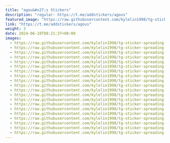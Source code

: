 ```yaml
---
title: "agou&#x27;s Stickers"
description: "regular: https://t.me/addstickers/agous"
featured_image: "https://raw.githubusercontent.com/kylelin1998/tg-sticker-spreading-worldwide-images/main/img/c5362c89-5f03-4933-9a05-97bdb24f3a07.jpg"
link: "https://t.me/addstickers/agous"
weight: 3
date: 2024-06-10T08:21:37+08:00
images:
  - https://raw.githubusercontent.com/kylelin1998/tg-sticker-spreading-worldwide-images/main/img/c5362c89-5f03-4933-9a05-97bdb24f3a07.jpg
  - https://raw.githubusercontent.com/kylelin1998/tg-sticker-spreading-worldwide-images/main/img/5c6c5ce2-c6b2-4332-a739-9769af169b5d.jpg
  - https://raw.githubusercontent.com/kylelin1998/tg-sticker-spreading-worldwide-images/main/img/16ee2e76-2c74-44d5-a64b-d4bf4b28d9bb.jpg
  - https://raw.githubusercontent.com/kylelin1998/tg-sticker-spreading-worldwide-images/main/img/906b4b06-0608-409f-9c8a-4089180b6b31.jpg
  - https://raw.githubusercontent.com/kylelin1998/tg-sticker-spreading-worldwide-images/main/img/fec61a9d-e8dc-44e9-b4e8-b6acba89f282.jpg
  - https://raw.githubusercontent.com/kylelin1998/tg-sticker-spreading-worldwide-images/main/img/5b59a44f-cc8d-46b5-9bfe-028c68b122a4.jpg
  - https://raw.githubusercontent.com/kylelin1998/tg-sticker-spreading-worldwide-images/main/img/d260afbb-04ba-4fdb-9b6c-f2d2c9f2b450.jpg
  - https://raw.githubusercontent.com/kylelin1998/tg-sticker-spreading-worldwide-images/main/img/c992caa3-c1b2-411d-b5f3-99ddf09be75c.jpg
  - https://raw.githubusercontent.com/kylelin1998/tg-sticker-spreading-worldwide-images/main/img/efa12ef3-1790-43d6-a10a-762dcabeb0d9.jpg
  - https://raw.githubusercontent.com/kylelin1998/tg-sticker-spreading-worldwide-images/main/img/1587c028-0798-4de5-9ddd-a738247ed29b.jpg
  - https://raw.githubusercontent.com/kylelin1998/tg-sticker-spreading-worldwide-images/main/img/fac16143-5fac-4c27-b74d-bef8089c70c8.jpg
  - https://raw.githubusercontent.com/kylelin1998/tg-sticker-spreading-worldwide-images/main/img/fa7a69ac-ce4a-41ce-aa4a-c5e362fbb9f3.jpg
  - https://raw.githubusercontent.com/kylelin1998/tg-sticker-spreading-worldwide-images/main/img/b886fcde-ed0c-4bb9-be39-a49b1ee9499e.jpg
  - https://raw.githubusercontent.com/kylelin1998/tg-sticker-spreading-worldwide-images/main/img/bea2c1fc-e658-4ce1-ae37-44cd5453fe41.jpg
  - https://raw.githubusercontent.com/kylelin1998/tg-sticker-spreading-worldwide-images/main/img/df6df55d-57f5-4e25-bc4c-dde42ad57c04.jpg
  - https://raw.githubusercontent.com/kylelin1998/tg-sticker-spreading-worldwide-images/main/img/59439337-bfca-41e1-8ab4-bd7c0c8787f2.jpg
  - https://raw.githubusercontent.com/kylelin1998/tg-sticker-spreading-worldwide-images/main/img/d8d4bb25-c7ea-486d-aaa1-83868f6440aa.jpg
  - https://raw.githubusercontent.com/kylelin1998/tg-sticker-spreading-worldwide-images/main/img/525e766d-d000-41f6-b147-ed2040868973.jpg
  - https://raw.githubusercontent.com/kylelin1998/tg-sticker-spreading-worldwide-images/main/img/f7a5a7e4-c4b6-488c-a312-d5c4515dc138.jpg
  - https://raw.githubusercontent.com/kylelin1998/tg-sticker-spreading-worldwide-images/main/img/a2578cb0-6708-4ca0-bb95-dabaf22a65d7.jpg
---
```

